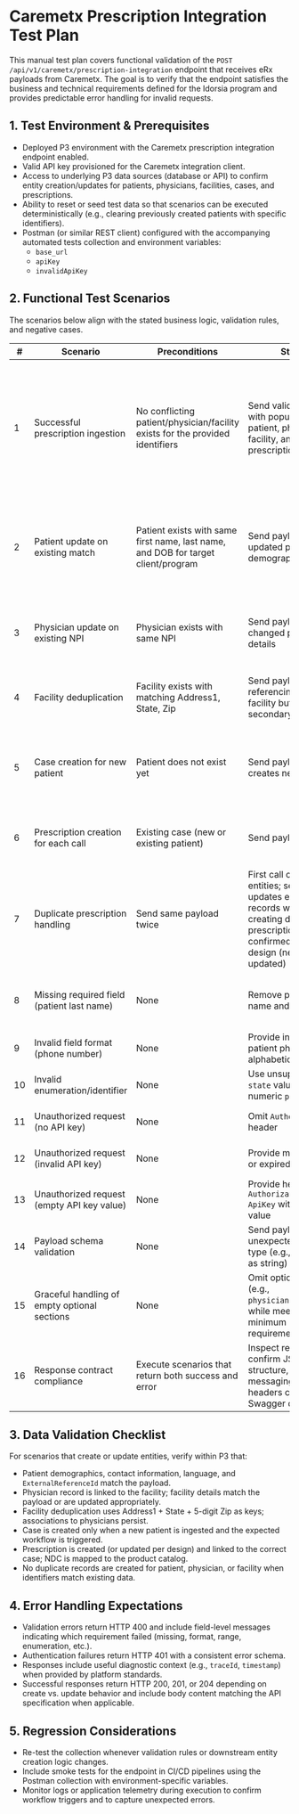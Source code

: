 # Caremetx Prescription Integration Test Plan

This manual test plan covers functional validation of the `POST /api/v1/caremetx/prescription-integration` endpoint that receives eRx payloads from Caremetx. The goal is to verify that the endpoint satisfies the business and technical requirements defined for the Idorsia program and provides predictable error handling for invalid requests.

## 1. Test Environment & Prerequisites

- Deployed P3 environment with the Caremetx prescription integration endpoint enabled.
- Valid API key provisioned for the Caremetx integration client.
- Access to underlying P3 data sources (database or API) to confirm entity creation/updates for patients, physicians, facilities, cases, and prescriptions.
- Ability to reset or seed test data so that scenarios can be executed deterministically (e.g., clearing previously created patients with specific identifiers).
- Postman (or similar REST client) configured with the accompanying automated tests collection and environment variables:
  - `base_url`
  - `apiKey`
  - `invalidApiKey`

## 2. Functional Test Scenarios

The scenarios below align with the stated business logic, validation rules, and negative cases.

| # | Scenario | Preconditions | Steps | Expected Results |
|---|----------|---------------|-------|------------------|
| 1 | Successful prescription ingestion | No conflicting patient/physician/facility exists for the provided identifiers | Send valid payload with populated patient, physician, facility, and prescription objects | HTTP 201 (or 200/204 per implementation); response conforms to contract; patient, physician, facility, case, and prescription are created in P3; external reference IDs stored; entities associated correctly |
| 2 | Patient update on existing match | Patient exists with same first name, last name, and DOB for target client/program | Send payload with updated patient demographic info | HTTP 200/204; existing patient updated with new values; `ExternalReferenceId` matches incoming patient ID; no duplicate patient created |
| 3 | Physician update on existing NPI | Physician exists with same NPI | Send payload with changed physician details | HTTP 200/204; physician information updated; no duplicate physician created |
| 4 | Facility deduplication | Facility exists with matching Address1, State, Zip | Send payload referencing existing facility but updated secondary fields | HTTP 200/204; facility updated in place; association with physician maintained |
| 5 | Case creation for new patient | Patient does not exist yet | Send payload that creates new patient | New case created for patient; case linked to prescription; workflow triggered according to Idorsia rules |
| 6 | Prescription creation for each call | Existing case (new or existing patient) | Send payload | New prescription record created and associated with case; NDC mapped to product |
| 7 | Duplicate prescription handling | Send same payload twice | First call creates entities; second call updates existing records without creating duplicates; prescription behavior confirmed per design (new or updated) |
| 8 | Missing required field (patient last name) | None | Remove patient last name and submit | HTTP 400 with descriptive validation error referencing missing field |
| 9 | Invalid field format (phone number) | None | Provide invalid patient phone (e.g., alphabetic) | HTTP 400 with error referencing phone format requirement |
| 10 | Invalid enumeration/identifier | None | Use unsupported `state` value or non-numeric `programId` | HTTP 400 with descriptive error |
| 11 | Unauthorized request (no API key) | None | Omit `Authorization` header | HTTP 401 with consistent error payload |
| 12 | Unauthorized request (invalid API key) | None | Provide malformed or expired API key | HTTP 401 with consistent error payload |
| 13 | Unauthorized request (empty API key value) | None | Provide header `Authorization: ApiKey` with blank value | HTTP 401 with consistent error payload |
| 14 | Payload schema validation | None | Send payload with unexpected data type (e.g., `patientId` as string) | HTTP 400 with descriptive validation error |
| 15 | Graceful handling of empty optional sections | None | Omit optional objects (e.g., `physician.addresses`) while meeting minimum requirements | HTTP 200/204; request succeeds and optional data remains untouched |
| 16 | Response contract compliance | Execute scenarios that return both success and error | Inspect responses to confirm JSON structure, error messaging, and headers comply with Swagger definition |

## 3. Data Validation Checklist

For scenarios that create or update entities, verify within P3 that:

- Patient demographics, contact information, language, and `ExternalReferenceId` match the payload.
- Physician record is linked to the facility; facility details match the payload or are updated appropriately.
- Facility deduplication uses Address1 + State + 5-digit Zip as keys; associations to physicians persist.
- Case is created only when a new patient is ingested and the expected workflow is triggered.
- Prescription is created (or updated per design) and linked to the correct case; NDC is mapped to the product catalog.
- No duplicate records are created for patient, physician, or facility when identifiers match existing data.

## 4. Error Handling Expectations

- Validation errors return HTTP 400 and include field-level messages indicating which requirement failed (missing, format, range, enumeration, etc.).
- Authentication failures return HTTP 401 with a consistent error schema.
- Responses include useful diagnostic context (e.g., `traceId`, `timestamp`) when provided by platform standards.
- Successful responses return HTTP 200, 201, or 204 depending on create vs. update behavior and include body content matching the API specification when applicable.

## 5. Regression Considerations

- Re-test the collection whenever validation rules or downstream entity creation logic changes.
- Include smoke tests for the endpoint in CI/CD pipelines using the Postman collection with environment-specific variables.
- Monitor logs or application telemetry during execution to confirm workflow triggers and to capture unexpected errors.

